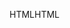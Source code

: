 <span data-ttu-id="8fa5d-101">HTML</span><span class="sxs-lookup"><span data-stu-id="8fa5d-101">HTML</span></span>
